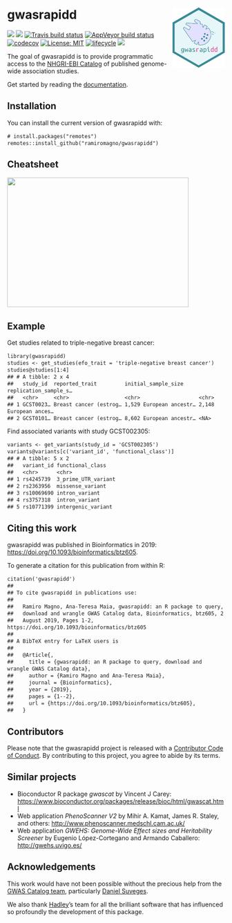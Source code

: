 
<!-- README.md is generated from README.Rmd. Please edit that file -->

gwasrapidd <img src="man/figures/logo.svg" align="right" height=140/>
=====================================================================

[![](https://img.shields.io/badge/doi-10.1093/bioinformatics/btz605-blue.svg)](https://doi.org/10.1093/bioinformatics/btz605)
[![](https://img.shields.io/badge/Altmetric-38-yellow.svg)](https://www.altmetric.com/details/64505748)
[![Travis build
status](https://travis-ci.org/ramiromagno/gwasrapidd.svg?branch=master)](https://travis-ci.org/ramiromagno/gwasrapidd)
[![AppVeyor build
status](https://ci.appveyor.com/api/projects/status/github/ramiromagno/gwasrapidd?branch=master&svg=true)](https://ci.appveyor.com/project/ramiromagno/gwasrapidd)
[![codecov](https://codecov.io/gh/ramiromagno/gwasrapidd/branch/master/graph/badge.svg)](https://codecov.io/gh/ramiromagno/gwasrapidd)
[![License:
MIT](https://img.shields.io/badge/License-MIT-yellow.svg)](https://opensource.org/licenses/MIT)
[![lifecycle](https://img.shields.io/badge/lifecycle-maturing-blue.svg)](https://www.tidyverse.org/lifecycle/#maturing)
[![](https://img.shields.io/badge/devel%20version-0.99.9-blue.svg)](https://github.com/ramiromagno/gwasrapidd)

The goal of gwasrapidd is to provide programmatic access to the
[NHGRI-EBI Catalog](https://www.ebi.ac.uk/gwas) of published genome-wide
association studies.

Get started by reading the
[documentation](https://rmagno.eu/gwasrapidd/articles/gwasrapidd.html).

Installation
------------

You can install the current version of gwasrapidd with:

    # install.packages("remotes")
    remotes::install_github("ramiromagno/gwasrapidd")

Cheatsheet
----------

<a href="https://github.com/rstudio/cheatsheets/blob/master/gwasrapidd.pdf"><img src="https://raw.githubusercontent.com/rstudio/cheatsheets/master/pngs/gwasrapidd.png" width="420" height="300"/></a>

Example
-------

Get studies related to triple-negative breast cancer:

    library(gwasrapidd)
    studies <- get_studies(efo_trait = 'triple-negative breast cancer')
    studies@studies[1:4]
    ## # A tibble: 2 x 4
    ##   study_id  reported_trait         initial_sample_size     replication_sample_s…
    ##   <chr>     <chr>                  <chr>                   <chr>                
    ## 1 GCST0023… Breast cancer (estrog… 1,529 European ancestr… 2,148 European ances…
    ## 2 GCST0101… Breast cancer (estrog… 8,602 European ancestr… <NA>

Find associated variants with study GCST002305:

    variants <- get_variants(study_id = 'GCST002305')
    variants@variants[c('variant_id', 'functional_class')]
    ## # A tibble: 5 x 2
    ##   variant_id functional_class   
    ##   <chr>      <chr>              
    ## 1 rs4245739  3_prime_UTR_variant
    ## 2 rs2363956  missense_variant   
    ## 3 rs10069690 intron_variant     
    ## 4 rs3757318  intron_variant     
    ## 5 rs10771399 intergenic_variant

Citing this work
----------------

gwasrapidd was published in Bioinformatics in 2019:
<a href="https://doi.org/10.1093/bioinformatics/btz605" class="uri">https://doi.org/10.1093/bioinformatics/btz605</a>.

To generate a citation for this publication from within R:

    citation('gwasrapidd')
    ## 
    ## To cite gwasrapidd in publications use:
    ## 
    ##   Ramiro Magno, Ana-Teresa Maia, gwasrapidd: an R package to query,
    ##   download and wrangle GWAS Catalog data, Bioinformatics, btz605, 2
    ##   August 2019, Pages 1-2, https://doi.org/10.1093/bioinformatics/btz605
    ## 
    ## A BibTeX entry for LaTeX users is
    ## 
    ##   @Article{,
    ##     title = {gwasrapidd: an R package to query, download and wrangle GWAS Catalog data},
    ##     author = {Ramiro Magno and Ana-Teresa Maia},
    ##     journal = {Bioinformatics},
    ##     year = {2019},
    ##     pages = {1--2},
    ##     url = {https://doi.org/10.1093/bioinformatics/btz605},
    ##   }

Contributors
------------

Please note that the gwasrapidd project is released with a [Contributor
Code of Conduct](.github/CODE_OF_CONDUCT.md). By contributing to this
project, you agree to abide by its terms.

Similar projects
----------------

-   Bioconductor R package *gwascat* by Vincent J Carey:
    <https://www.bioconductor.org/packages/release/bioc/html/gwascat.html>
-   Web application *PhenoScanner V2* by Mihir A. Kamat, James R.
    Staley, and others: <http://www.phenoscanner.medschl.cam.ac.uk/>
-   Web application *GWEHS: Genome-Wide Effect sizes and Heritability
    Screener* by Eugenio López-Cortegano and Armando Caballero:
    <http://gwehs.uvigo.es/>

Acknowledgements
----------------

This work would have not been possible without the precious help from
the [GWAS Catalog
team](http://www.ensembl.info/2018/06/28/ten-years-of-the-gwas-catalog-past-present-and-future/),
particularly [Daniel
Suveges](https://www.ebi.ac.uk/about/people/daniel-suveges).

We also thank [Hadley](http://hadley.nz/)’s team for all the brilliant
software that has influenced so profoundly the development of this
package.
